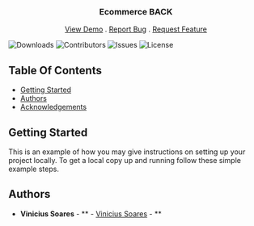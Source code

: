 <br/>
<p align="center">
  <h3 align="center">Ecommerce BACK</h3>
  <p align="center">
    <a href="https://github.com/ShaanCoding/ReadME-Generator">View Demo</a>
    .
    <a href="https://github.com/ShaanCoding/ReadME-Generator/issues">Report Bug</a>
    .
    <a href="https://github.com/ShaanCoding/ReadME-Generator/issues">Request Feature</a>
  </p>
</p>

![Downloads](https://img.shields.io/github/downloads/ShaanCoding/ReadME-Generator/total) ![Contributors](https://img.shields.io/github/contributors/ShaanCoding/ReadME-Generator?color=dark-green) ![Issues](https://img.shields.io/github/issues/ShaanCoding/ReadME-Generator) ![License](https://img.shields.io/github/license/ShaanCoding/ReadME-Generator)

## Table Of Contents

- [Getting Started](#getting-started)
- [Authors](#authors)
- [Acknowledgements](#acknowledgements)

## Getting Started

This is an example of how you may give instructions on setting up your project locally.
To get a local copy up and running follow these simple example steps.

## Authors

- **Vinicius Soares** - ** - [Vinicius Soares]() - **
